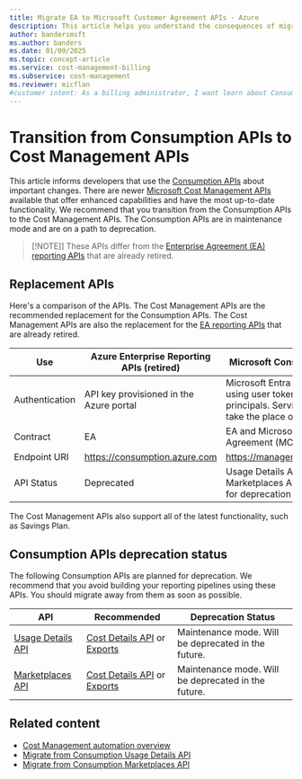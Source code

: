 ```yaml
---
title: Migrate EA to Microsoft Customer Agreement APIs - Azure
description: This article helps you understand the consequences of migrating a Microsoft Enterprise Agreement (EA) to a Microsoft Customer Agreement.
author: bandersmsft
ms.author: banders
ms.date: 01/09/2025
ms.topic: concept-article
ms.service: cost-management-billing
ms.subservice: cost-management
ms.reviewer: micflan
#customer intent: As a billing administrator, I want learn about Consumption APIs getting replaced by Cost Management APIs so that I can plan replace them.
---
```


# Transition from Consumption APIs to Cost Management APIs

This article informs developers that use the [Consumption APIs](/rest/api/consumption) about important changes. There are newer [Microsoft Cost Management APIs](/rest/api/cost-management/) available that offer enhanced capabilities and have the most up-to-date functionality. We recommend that you transition from the Consumption APIs to the Cost Management APIs. The Consumption APIs are in maintenance mode and are on a path to deprecation.

> [!NOTE]]
> These APIs differ from the [Enterprise Agreement (EA) reporting APIs](migrate-ea-reporting-arm-apis-overview.md) that are already retired.

## Replacement APIs

Here's a comparison of the APIs. The Cost Management APIs are the recommended replacement for the Consumption APIs. The Cost Management APIs are also the replacement for the [EA reporting APIs](migrate-ea-reporting-arm-apis-overview.md) that are already retired.

| **Use** | **Azure Enterprise Reporting APIs (retired)** | **Microsoft Consumption APIs** | **Microsoft Cost Management APIs (recommended)** |
| --- | --- | --- | --- |
| Authentication | API key provisioned in the Azure portal | Microsoft Entra authentication using user tokens or service principals. Service principals take the place of API keys. | Microsoft Entra authentication using user tokens or service principals. Service principals take the place of API keys. |
| Contract | EA  | EA and Microsoft Customer Agreement (MCA) | EA and MCA |
| Endpoint URI | https://consumption.azure.com | https://management.azure.com | https://management.azure.com |
| API Status | Deprecated | Usage Details API and Marketplaces API are planned for deprecation | Active |

The Cost Management APIs also support all of the latest functionality, such as Savings Plan.

## Consumption APIs deprecation status

The following Consumption APIs are planned for deprecation. We recommend that you avoid building your reporting pipelines using these APIs. You should migrate away from them as soon as possible.

| **API** | **Recommended** | **Deprecation Status** |
| --- | --- | --- |
| [Usage Details API](/rest/api/consumption/usage-details/list) | [Cost Details API](/rest/api/cost-management/generate-cost-details-report) or [Exports](../costs/tutorial-export-acm-data.md) | Maintenance mode. Will be deprecated in the future. |
| [Marketplaces API](migrate-consumption-marketplaces-api.md) | [Cost Details API](/rest/api/cost-management/generate-cost-details-report) or [Exports](../costs/tutorial-export-acm-data.md) | Maintenance mode. Will be deprecated in the future. | 

## Related content

- [Cost Management automation overview](automation-overview.md)
- [Migrate from Consumption Usage Details API](migrate-consumption-usage-details-api.md)
- [Migrate from Consumption Marketplaces API](migrate-consumption-marketplaces-api)